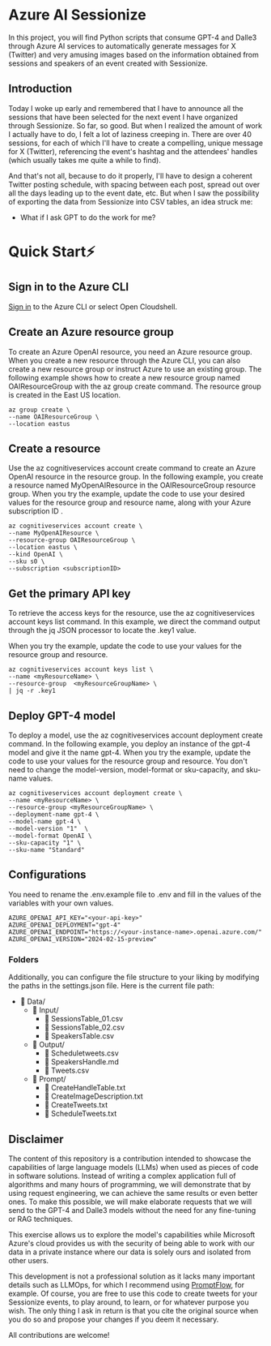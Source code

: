 # Azure AI Sessionize
In this project, you will find Python scripts that consume GPT-4 and Dalle3 through Azure AI services to automatically generate messages for X (Twitter) and very amusing images based on the information obtained from sessions and speakers of an event created with Sessionize.

## Introduction
Today I woke up early and remembered that I have to announce all the sessions that have been selected for the next event I have organized through Sessionize. So far, so good. But when I realized the amount of work I actually have to do, I felt a lot of laziness creeping in.
There are over 40 sessions, for each of which I'll have to create a compelling, unique message for X (Twitter), referencing the event's hashtag and the attendees' handles (which usually takes me quite a while to find).

And that's not all, because to do it properly, I'll have to design a coherent Twitter posting schedule, with spacing between each post, spread out over all the days leading up to the event date, etc. But when I saw the possibility of exporting the data from Sessionize into CSV tables, an idea struck me: 
- What if I ask GPT to do the work for me?

# Quick Start⚡

## Sign in to the Azure CLI
[Sign in](https://learn.microsoft.com/en-us/cli/azure/authenticate-azure-cli) to the Azure CLI or select Open Cloudshell.

## Create an Azure resource group
To create an Azure OpenAI resource, you need an Azure resource group. When you create a new resource through the Azure CLI, you can also create a new resource group or instruct Azure to use an existing group. The following example shows how to create a new resource group named OAIResourceGroup with the az group create command. The resource group is created in the East US location.

```shell
az group create \
--name OAIResourceGroup \
--location eastus
```

## Create a resource
Use the az cognitiveservices account create command to create an Azure OpenAI resource in the resource group. In the following example, you create a resource named MyOpenAIResource in the OAIResourceGroup resource group. When you try the example, update the code to use your desired values for the resource group and resource name, along with your Azure subscription ID <subscriptionID>.

```shell
az cognitiveservices account create \
--name MyOpenAIResource \
--resource-group OAIResourceGroup \
--location eastus \
--kind OpenAI \
--sku s0 \
--subscription <subscriptionID>
```

## Get the primary API key
To retrieve the access keys for the resource, use the az cognitiveservices account keys list command. In this example, we direct the command output through the jq JSON processor to locate the .key1 value.

When you try the example, update the code to use your values for the resource group and resource.

```shell
az cognitiveservices account keys list \
--name <myResourceName> \
--resource-group  <myResourceGroupName> \
| jq -r .key1
```

## Deploy GPT-4 model
To deploy a model, use the az cognitiveservices account deployment create command. In the following example, you deploy an instance of the gpt-4 model and give it the name gpt-4. When you try the example, update the code to use your values for the resource group and resource. You don't need to change the model-version, model-format or sku-capacity, and sku-name values.

```shell
az cognitiveservices account deployment create \
--name <myResourceName> \
--resource-group <myResourceGroupName> \
--deployment-name gpt-4 \
--model-name gpt-4 \
--model-version "1"  \
--model-format OpenAI \
--sku-capacity "1" \
--sku-name "Standard"
```

## Configurations 
You need to rename the .env.example file to .env and fill in the values of the variables with your own values.

```shell
AZURE_OPENAI_API_KEY="<your-api-key>"
AZURE_OPENAI_DEPLOYMENT="gpt-4"
AZURE_OPENAI_ENDPOINT="https://<your-instance-name>.openai.azure.com/"
AZURE_OPENAI_VERSION="2024-02-15-preview"
```

### Folders 
Additionally, you can configure the file structure to your liking by modifying the paths in the settings.json file. Here is the current file path:

- 📁 Data/
    - 📂 Input/
        - 📄 SessionsTable_01.csv
        - 📄 SessionsTable_02.csv
        - 📄 SpeakersTable.csv
    - 📂 Output/
        - 📄 Scheduletweets.csv
        - 📄 SpeakersHandle.md
        - 📄 Tweets.csv
    - 📂 Prompt/
        - 📄 CreateHandleTable.txt
        - 📄 CreateImageDescription.txt
        - 📄 CreateTweets.txt
        - 📄 ScheduleTweets.txt

## Disclaimer
The content of this repository is a contribution intended to showcase the capabilities of large language models (LLMs) when used as pieces of code in software solutions. 
Instead of writing a complex application full of algorithms and many hours of programming, we will demonstrate that by using request engineering, we can achieve the same results or even better ones.
To make this possible, we will make elaborate requests that we will send to the GPT-4 and Dalle3 models without the need for any fine-tuning or RAG techniques.

This exercise allows us to explore the model's capabilities while Microsoft Azure's cloud provides us with the security of being able to work with our data in a private instance where our data is solely ours and isolated from other users.

This development is not a professional solution as it lacks many important details such as LLMOps, for which I recommend using [PromptFlow](https://github.com/microsoft/promptflow), for example.
Of course, you are free to use this code to create tweets for your Sessionize events, to play around, to learn, or for whatever purpose you wish. The only thing I ask in return is that you cite the original source when you do so and propose your changes if you deem it necessary.

All contributions are welcome!
